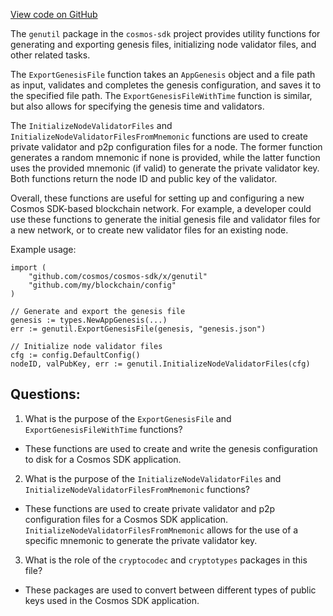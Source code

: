 [View code on GitHub](https://github.com/cosmos/cosmos-sdk.git/x/genutil/utils.go)

The `genutil` package in the `cosmos-sdk` project provides utility functions for generating and exporting genesis files, initializing node validator files, and other related tasks. 

The `ExportGenesisFile` function takes an `AppGenesis` object and a file path as input, validates and completes the genesis configuration, and saves it to the specified file path. The `ExportGenesisFileWithTime` function is similar, but also allows for specifying the genesis time and validators. 

The `InitializeNodeValidatorFiles` and `InitializeNodeValidatorFilesFromMnemonic` functions are used to create private validator and p2p configuration files for a node. The former function generates a random mnemonic if none is provided, while the latter function uses the provided mnemonic (if valid) to generate the private validator key. Both functions return the node ID and public key of the validator.

Overall, these functions are useful for setting up and configuring a new Cosmos SDK-based blockchain network. For example, a developer could use these functions to generate the initial genesis file and validator files for a new network, or to create new validator files for an existing node. 

Example usage:

```
import (
    "github.com/cosmos/cosmos-sdk/x/genutil"
    "github.com/my/blockchain/config"
)

// Generate and export the genesis file
genesis := types.NewAppGenesis(...)
err := genutil.ExportGenesisFile(genesis, "genesis.json")

// Initialize node validator files
cfg := config.DefaultConfig()
nodeID, valPubKey, err := genutil.InitializeNodeValidatorFiles(cfg)
```
## Questions: 
 1. What is the purpose of the `ExportGenesisFile` and `ExportGenesisFileWithTime` functions?
- These functions are used to create and write the genesis configuration to disk for a Cosmos SDK application.

2. What is the purpose of the `InitializeNodeValidatorFiles` and `InitializeNodeValidatorFilesFromMnemonic` functions?
- These functions are used to create private validator and p2p configuration files for a Cosmos SDK application. `InitializeNodeValidatorFilesFromMnemonic` allows for the use of a specific mnemonic to generate the private validator key.

3. What is the role of the `cryptocodec` and `cryptotypes` packages in this file?
- These packages are used to convert between different types of public keys used in the Cosmos SDK application.